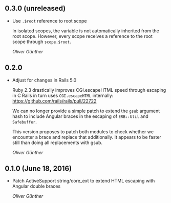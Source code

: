 ## 0.3.0 (unreleased)

* Use `.$root` reference to root scope

  In isolated scopes, the variable is not automatically inherited from the root scope.
  However, every scope receives a reference to the root scope through `scope.$root`.

  *Oliver Günther*

## 0.2.0

* Adjust for changes in Rails 5.0

  Ruby 2.3 drastically improves CGI.escapeHTML speed through escaping in C
  Rails in turn uses `CGI.escapeHTML` internally: https://github.com/rails/rails/pull/22722
  
  We can no longer provide a simple patch to extend the `gsub` argument hash to  include Angular braces in the escaping of `ERB::Util` and `Safebuffer`.
 
  This version proposes to patch both modules to check whether we encounter a brace and replace that additionally. It appears to be faster still than doing all replacements with gsub.

  *Oliver Günther*

## 0.1.0 (June 18, 2016)

*   Patch ActiveSupport string/core_ext to extend HTML escaping with Angular double braces

    *Oliver Günther*